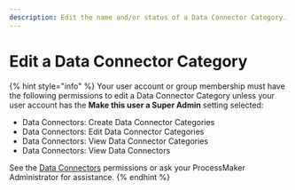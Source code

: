 ```yaml
---
description: Edit the name and/or status of a Data Connector Category.
---
```


# Edit a Data Connector Category



{% hint style="info" %}
Your user account or group membership must have the following permissions to edit a Data Connector Category unless your user account has the **Make this user a Super Admin** setting selected:

* Data Connectors: Create Data Connector Categories
* Data Connectors: Edit Data Connector Categories
* Data Connectors: View Data Connector Categories
* Data Connectors: View Data Connectors

See the [Data Connectors](../../../../processmaker-administration/permission-descriptions-for-users-and-groups.md#data-connectors) permissions or ask your ProcessMaker Administrator for assistance.
{% endhint %}

